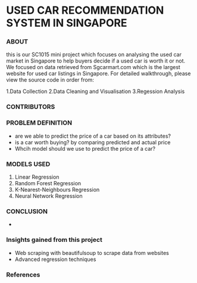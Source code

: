 # USED CAR RECOMMENDATION SYSTEM IN SINGAPORE


### ABOUT
this is our SC1015 mini project which focuses on analysing the used car market in Singapore to help buyers decide if a used car is worth it or not.
We focused on data retrieved from Sgcarmart.com which is the largest website for used car listings in Singapore. For detailed walkthrough, please view the source code in order from:

1.Data Collection
2.Data Cleaning and Visualisation
3.Regession Analysis

### CONTRIBUTORS


### PROBLEM DEFINITION
* are we able to predict the price of a car based on its attributes?
* is a car worth buying? by comparing predicted and actual price
* Whcih model should we use to predict the price of a car?

### MODELS USED
1. Linear Regression
2. Random Forest Regression
3. K-Nearest-Neighbours Regression
4. Neural Network Regression

### CONCLUSION
* 

### Insights gained from this project
* Web scraping with beautifulsoup to scrape data from websites
* Advanced regression techniques

### References


